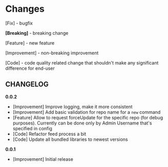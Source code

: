 Changes
=================================================

[Fix] - bugfix

**[Breaking]** - breaking change

[Feature] - new feature

[Improvement] - non-breaking improvement

[Code] - code quality related change that shouldn't make any significant difference for end-user

CHANGELOG
---------
**0.0.2**
 - [Improvement] Improve logging, make it more consistent
 - [Improvement] Add basic validation for repo name for a `new` command
 - [Feature] Allow to request forceUpdate for the specific repo (for debug purposes). Currently can be done only by Admin Username that's specified in config
 - [Code] Refactor feed process a bit
 - [Code] Update all bundled libraries to newest versions

**0.0.1**
 - [Improvement] Initial release
